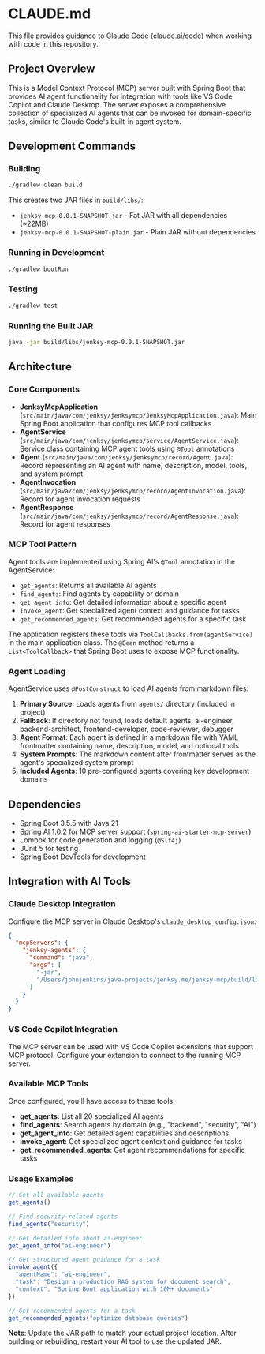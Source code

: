 # CLAUDE.md

This file provides guidance to Claude Code (claude.ai/code) when working with code in this repository.

## Project Overview

This is a Model Context Protocol (MCP) server built with Spring Boot that provides AI agent functionality for integration with tools like VS Code Copilot and Claude Desktop. The server exposes a comprehensive collection of specialized AI agents that can be invoked for domain-specific tasks, similar to Claude Code's built-in agent system.

## Development Commands

### Building
```bash
./gradlew clean build
```

This creates two JAR files in `build/libs/`:
- `jenksy-mcp-0.0.1-SNAPSHOT.jar` - Fat JAR with all dependencies (~22MB)
- `jenksy-mcp-0.0.1-SNAPSHOT-plain.jar` - Plain JAR without dependencies

### Running in Development
```bash
./gradlew bootRun
```

### Testing
```bash
./gradlew test
```

### Running the Built JAR
```bash
java -jar build/libs/jenksy-mcp-0.0.1-SNAPSHOT.jar
```

## Architecture

### Core Components

- **JenksyMcpApplication** (`src/main/java/com/jenksy/jenksymcp/JenksyMcpApplication.java`): Main Spring Boot application that configures MCP tool callbacks
- **AgentService** (`src/main/java/com/jenksy/jenksymcp/service/AgentService.java`): Service class containing MCP agent tools using `@Tool` annotations
- **Agent** (`src/main/java/com/jenksy/jenksymcp/record/Agent.java`): Record representing an AI agent with name, description, model, tools, and system prompt
- **AgentInvocation** (`src/main/java/com/jenksy/jenksymcp/record/AgentInvocation.java`): Record for agent invocation requests
- **AgentResponse** (`src/main/java/com/jenksy/jenksymcp/record/AgentResponse.java`): Record for agent responses

### MCP Tool Pattern

Agent tools are implemented using Spring AI's `@Tool` annotation in the AgentService:
- `get_agents`: Returns all available AI agents
- `find_agents`: Find agents by capability or domain
- `get_agent_info`: Get detailed information about a specific agent
- `invoke_agent`: Get specialized agent context and guidance for tasks
- `get_recommended_agents`: Get recommended agents for a specific task

The application registers these tools via `ToolCallbacks.from(agentService)` in the main application class. The `@Bean` method returns a `List<ToolCallback>` that Spring Boot uses to expose MCP functionality.

### Agent Loading

AgentService uses `@PostConstruct` to load AI agents from markdown files:
1. **Primary Source**: Loads agents from `agents/` directory (included in project)
2. **Fallback**: If directory not found, loads default agents: ai-engineer, backend-architect, frontend-developer, code-reviewer, debugger
3. **Agent Format**: Each agent is defined in a markdown file with YAML frontmatter containing name, description, model, and optional tools
4. **System Prompts**: The markdown content after frontmatter serves as the agent's specialized system prompt
5. **Included Agents**: 10 pre-configured agents covering key development domains

## Dependencies

- Spring Boot 3.5.5 with Java 21
- Spring AI 1.0.2 for MCP server support (`spring-ai-starter-mcp-server`)
- Lombok for code generation and logging (`@Slf4j`)
- JUnit 5 for testing
- Spring Boot DevTools for development

## Integration with AI Tools

### Claude Desktop Integration

Configure the MCP server in Claude Desktop's `claude_desktop_config.json`:

```json
{
  "mcpServers": {
    "jenksy-agents": {
      "command": "java",
      "args": [
        "-jar",
        "/Users/johnjenkins/java-projects/jenksy.me/jenksy-mcp/build/libs/jenksy-mcp-0.0.1-SNAPSHOT.jar"
      ]
    }
  }
}
```

### VS Code Copilot Integration

The MCP server can be used with VS Code Copilot extensions that support MCP protocol. Configure your extension to connect to the running MCP server.

### Available MCP Tools

Once configured, you'll have access to these tools:
- **get_agents**: List all 20 specialized AI agents
- **find_agents**: Search agents by domain (e.g., "backend", "security", "AI")
- **get_agent_info**: Get detailed agent capabilities and descriptions
- **invoke_agent**: Get specialized agent context and guidance for tasks
- **get_recommended_agents**: Get agent recommendations for specific tasks

### Usage Examples

```javascript
// Get all available agents
get_agents()

// Find security-related agents
find_agents("security")

// Get detailed info about ai-engineer
get_agent_info("ai-engineer")

// Get structured agent guidance for a task
invoke_agent({
  "agentName": "ai-engineer",
  "task": "Design a production RAG system for document search",
  "context": "Spring Boot application with 10M+ documents"
})

// Get recommended agents for a task
get_recommended_agents("optimize database queries")
```

**Note**: Update the JAR path to match your actual project location. After building or rebuilding, restart your AI tool to use the updated JAR.